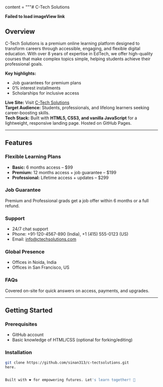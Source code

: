 content = """# C-Tech Solutions

**Failed to load imageView link**

## Overview
C-Tech Solutions is a premium online learning platform designed to transform careers through accessible, engaging, and flexible digital education. With over 8 years of expertise in EdTech, we offer high-quality courses that make complex topics simple, helping students achieve their professional goals. 

**Key highlights:**
- Job guarantees for premium plans  
- 0% interest installments  
- Scholarships for inclusive access  

**Live Site:** Visit [C-Tech Solutions](#)  
**Target Audience:** Students, professionals, and lifelong learners seeking career-boosting skills.  
**Tech Stack:** Built with **HTML5, CSS3, and vanilla JavaScript** for a lightweight, responsive landing page. Hosted on GitHub Pages.  

---

## Features

### Flexible Learning Plans
- **Basic:** 6 months access – $99  
- **Premium:** 12 months access + job guarantee – $199  
- **Professional:** Lifetime access + updates – $299  

### Job Guarantee
Premium and Professional grads get a job offer within 6 months or a full refund.  

### Support
- 24/7 chat support  
- Phone: +91-120-4567-890 (India), +1 (415) 555-0123 (US)  
- Email: info@ctechsolutions.com  

### Global Presence
- Offices in Noida, India  
- Offices in San Francisco, US  

### FAQs
Covered on-site for quick answers on access, payments, and upgrades.  

---

## Getting Started

### Prerequisites
- GitHub account  
- Basic knowledge of HTML/CSS (optional for forking/editing)  

### Installation
```bash
git clone https://github.com/sinan313/c-tectsolutions.git
here.


Built with ❤️ for empowering futures. Let's learn together! 🚀
